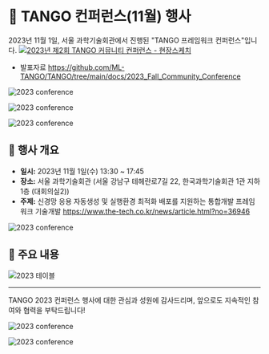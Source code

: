 # 📸 TANGO 컨퍼런스(11월) 행사 

2023년 11월 1일, 서울 과학기술회관에서 진행된 "TANGO 프레임워크 컨퍼런스"입니다.
[![2023년 제2회 TANGO 커뮤니티 컨퍼런스 - 현장스케치
](https://img.youtube.com/vi/mnx2jefpRiI/0.jpg)](https://youtu.be/mnx2jefpRiI)

- 발표자료
https://github.com/ML-TANGO/TANGO/tree/main/docs/2023_Fall_Community_Conference

![
 2023 conference
](img/23_conf_poster.png)



![
 2023 conference
](img/23_conf_2.png)



![
 2023 conference
](img/23_result1.png)




## 📅 행사 개요
- **일시:** 2023년 11월 1일(수) 13:30 ~ 17:45
- **장소:** 서울 과학기술회관 (서울 강남구 테헤란로7길 22, 한국과학기술회관 1관 지하1층 (대회의실2))
- **주제:** 신경망 응용 자동생성 및 실행환경 최적화 배포를 지원하는 통합개발 프레임워크 기술개발
https://www.the-tech.co.kr/news/article.html?no=36946


![
 2023 conference
](img/23_conf9.png)


## 🎉 주요 내용
![
    2023 테이블
](img/program1017.jpg)

---

TANGO 2023 컨퍼런스 행사에 대한 관심과 성원에 감사드리며, 앞으로도 지속적인 참여와 협력을 부탁드립니다!

![
 2023 conference
](img/23_conf_map.png)

![
 2023 conference
](img/23_result2.png)